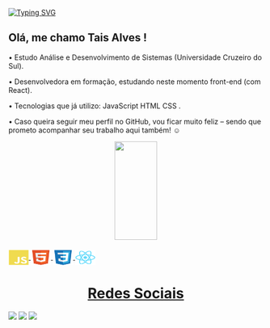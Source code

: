 [![Typing SVG](https://readme-typing-svg.herokuapp.com/?color=8E2DEf&size=30&center=true&vCenter=true&width=1000&lines=Seja+Bem-Vindos:%29)](https://git.io/typing-svg)

## Olá, me chamo Tais Alves !

• Estudo Análise e Desenvolvimento de Sistemas (Universidade Cruzeiro do Sul).

• Desenvolvedora em formação, estudando neste momento front-end (com React).

• Tecnologias que já utilizo:  JavaScript   HTML  CSS  .

• Caso queira seguir meu perfil no GitHub, vou ficar muito feliz – sendo que prometo acompanhar seu trabalho aqui também!  ☺️

<div align="center"> 
  <a href= "https://github.com/Taisalvess">
<img width="41%" height="195px" src="https://github-readme-stats.vercel.app/api/top-langs/?username=Taisalvess&layout=compact&hide_border=true&title_color=8E2DE2&text_color=8E2DE2&bg_color=0d1117&theme=algolia" />


    
</div>


<div style="display: inline_block"><br>
  <img align="center" alt="Tais-Js" height="30" width="40" src="https://raw.githubusercontent.com/devicons/devicon/master/icons/javascript/javascript-plain.svg">
  <img align="center" alt="Tais-HTML" height="30" width="40" src="https://raw.githubusercontent.com/devicons/devicon/master/icons/html5/html5-original.svg">
  <img align="center" alt="Tais-CSS" height="30" width="40" src="https://raw.githubusercontent.com/devicons/devicon/master/icons/css3/css3-original.svg">
   <img align="center" alt="Tais-React" height="30" width="40" src="https://raw.githubusercontent.com/devicons/devicon/master/icons/react/react-original.svg">
 
</div>
  
   <h1 align="center">Redes Sociais</h1>
   
   <a href = "mailto:taisalvessilva97@gmail.com"><img src="https://img.shields.io/badge/-Gmail-%23333?style=for-the-badge&logo=gmail&logoColor=white" target="_blank"></a>
  <a href="https://instagram.com/_taisaalves_" target="_blank"><img src="https://img.shields.io/badge/-Instagram-%23E4405F?style=for-the-badge&logo=instagram&logoColor=white" target="_blank"></a>
   <a href="https://www.linkedin.com/in/taisalves0797/" target="_blank"><img src="https://img.shields.io/badge/-LinkedIn-%230077B5?style=for-the-badge&logo=linkedin&logoColor=white" target="_blank"></a> 
</div>
